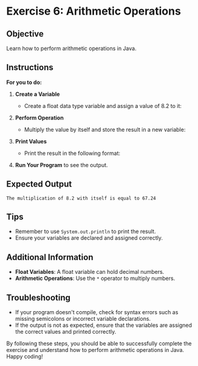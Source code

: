 # Exercise 6: Arithmetic Operations

## Objective
Learn how to perform arithmetic operations in Java.

## Instructions

**For you to do:**

1. **Create a Variable**
    - Create a float data type variable and assign a value of 8.2 to it:


2. **Perform Operation**
    - Multiply the value by itself and store the result in a new variable:


3. **Print Values**
    - Print the result in the following format:


4. **Run Your Program** to see the output.

## Expected Output
```
The multiplication of 8.2 with itself is equal to 67.24
```

## Tips
- Remember to use `System.out.println` to print the result.
- Ensure your variables are declared and assigned correctly.

## Additional Information
- **Float Variables**: A float variable can hold decimal numbers.
- **Arithmetic Operations**: Use the `*` operator to multiply numbers.

## Troubleshooting
- If your program doesn't compile, check for syntax errors such as missing semicolons or incorrect variable declarations.
- If the output is not as expected, ensure that the variables are assigned the correct values and printed correctly.

By following these steps, you should be able to successfully complete the exercise and understand how to perform arithmetic operations in Java. Happy coding!
